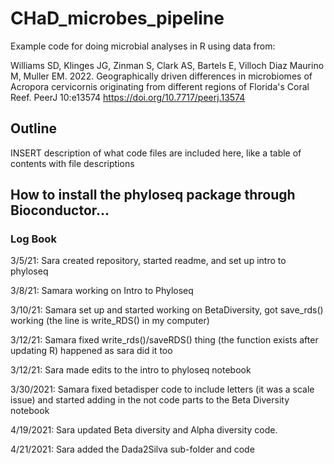 # CHaD_microbes_pipeline
 Example code for doing microbial analyses in R using data from:

Williams SD, Klinges JG, Zinman S, Clark AS, Bartels E, Villoch Diaz Maurino M, Muller EM. 2022. Geographically driven differences in microbiomes of Acropora cervicornis originating from different regions of Florida's Coral Reef. PeerJ 10:e13574 https://doi.org/10.7717/peerj.13574
 
## Outline
INSERT description of what code files are included here, like a table of contents with file descriptions


## How to install the phyloseq package through Bioconductor...


### Log Book

3/5/21: Sara created repository, started readme, and set up intro to phyloseq

3/8/21: Samara working on Intro to Phyloseq

3/10/21: Samara set up and started working on BetaDiversity, got save_rds() working (the line is write_RDS() in my computer)

3/12/21: Samara fixed write_rds()/saveRDS() thing (the function exists after updating R) happened as sara did it too

3/12/21: Sara made edits to the intro to phyloseq notebook

3/30/2021: Samara fixed betadisper code to include letters (it was a scale issue) and started adding in the not code parts to the Beta Diversity notebook

4/19/2021: Sara updated Beta diversity and Alpha diversity code.

4/21/2021: Sara added the Dada2Silva sub-folder and code
